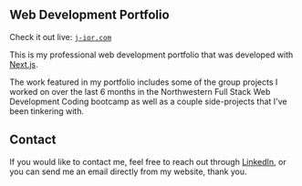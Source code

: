<!-- This is a [Next.js](https://nextjs.org/) project bootstrapped with [`create-next-app`](https://github.com/vercel/next.js/tree/canary/packages/create-next-app). -->

## Web Development Portfolio

Check it out live: [`j-ior.com`](https://j-ior.com/)

This is my professional web development portfolio that was developed with [Next.js](https://nextjs.org/).

The work featured in my portfolio includes some of the group projects I worked on over the last 6 months in the Northwestern Full Stack Web Development Coding bootcamp as well as a couple side-projects that I've been tinkering with.



 ## Contact

If you would like to contact me, feel free to reach out through [LinkedIn](https://www.linkedin.com/in/james-ioriatti-072565176/), or you can send me an email directly from my website, thank you.

